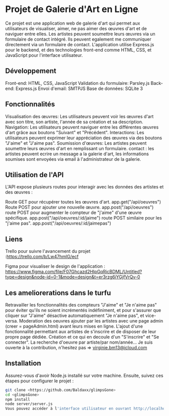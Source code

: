 # Projet de Galerie d'Art en Ligne

Ce projet est une application web de galerie d'art qui permet aux utilisateurs de visualiser, aimer, ne pas aimer des œuvres d'art et de naviguer entre elles. Les artistes peuvent soumettre leurs œuvres via un formulaire de contact intégré. Ils peuvent egalement me communiquer directement via un formulaire de contact. L'application utilise Express.js pour le backend, et des technologies front-end comme HTML, CSS, et JavaScript pour l'interface utilisateur.

## Développement

Front-end: HTML, CSS, JavaScript
Validation du formulaire: Parsley.js
Back-end: Express.js
Envoi d'email: SMTPJS
Base de données: SQLite 3

## Fonctionnalités

Visualisation des œuvres: Les utilisateurs peuvent voir les œuvres d'art avec son titre, son artiste, l'année de sa création et sa description.
Navigation: Les utilisateurs peuvent naviguer entre les différentes œuvres d'art grâce aux boutons "Suivant" et "Précédent".
Interactions: Les utilisateurs peuvent exprimer leur appréciation des œuvres via des boutons "J'aime" et "J'aime pas".
Soumission d'œuvres: Les artistes peuvent soumettre leurs œuvres d'art en remplissant un formulaire. 
contact : les artistes peuvent ecrire un message a la galerie d'art, les informations soumises sont envoyées via email à l'administrateur de la galerie.

## Utilisation de l'API

L'API expose plusieurs routes pour interagir avec les données des artistes et des œuvres :

Route GET pour récupérer toutes les œuvres d'art. app.get("/api/oeuvres")
Route POST pour ajouter une nouvelle œuvre. app.post("/api/oeuvres")
route POST pour augmenter le compteur de "j'aime" d'une œuvre spécifique. 
app.post("/api/oeuvres/:id/jaime")
route POST similaire pour les "j'aime pas". app.post("/api/oeuvres/:id/jaimepas")

## Liens

Trello pour suivre l'avancement du projet :<https://trello.com/b/Lw47hmlG/ecf>  

Figma pour visualiser le design de l'application : <https://www.figma.com/file/F07Ghcazd2HIpGqRicBDML/Untitled?type=design&node-id=0-1&mode=design&t=er3rzg6iYGjfVrQv-0>

## Les ameliorerations dans le turfu

Retravailler les fonctionnalités des compteurs "J'aime" et "Je n'aime pas" pour éviter qu'ils ne soient incrémentés indéfiniment, et pour s'assurer que cliquer sur "J'aime" désactive automatiquement "Je n'aime pas", et vice-versa.
Moderation des oeuvres ajouter par les artistes avec une page admin (creer = pageAdmin.html) avant leurs mises en ligne.
L'ajout d'une fonctionnalité permettant aux artistes de s'inscrire et de disposer de leur propre page dédiée.
Création et ce qui en decoule d'un "S'inscrire" et "Se connecter".
La recherche d'oeuvre par artiste/par nom/année...
Je suis ouverte à la contribution, n'hesitez pas => virginie.bm13@icloud.com

## Installation

Assurez-vous d'avoir Node.js installé sur votre machine. Ensuite, suivez ces étapes pour configurer le projet :

```bash
git clone <https://github.com/Baldaxx/glimpsGone>
cd <glimpsGone>
npm install
node server/server.js
Vous pouvez accéder à l'interface utilisateur en ouvrant http://localhost:3000 dans votre navigateur.
